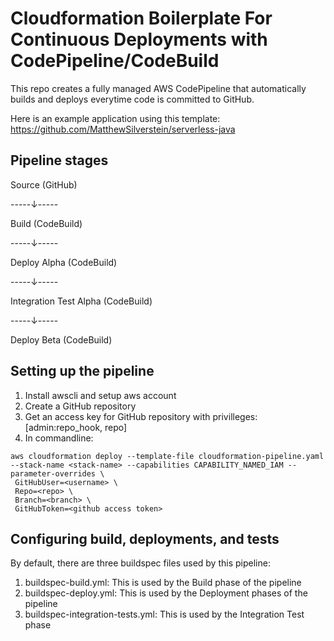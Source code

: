 # Cloudformation Boilerplate For Continuous Deployments with CodePipeline/CodeBuild

This repo creates a fully managed AWS CodePipeline that automatically builds and deploys everytime code is committed to GitHub.

Here is an example application using this template: https://github.com/MatthewSilverstein/serverless-java

## Pipeline stages
Source (GitHub)

-----↓-----

Build (CodeBuild)

-----↓-----

Deploy Alpha (CodeBuild)

-----↓-----

Integration Test Alpha (CodeBuild)

-----↓-----

Deploy Beta (CodeBuild)

## Setting up the pipeline
1) Install awscli and setup aws account
1) Create a GitHub repository
1) Get an access key for GitHub repository with privilleges: [admin:repo_hook, repo]
1) In commandline:

```
aws cloudformation deploy --template-file cloudformation-pipeline.yaml --stack-name <stack-name> --capabilities CAPABILITY_NAMED_IAM --parameter-overrides \
 GitHubUser=<username> \
 Repo=<repo> \
 Branch=<branch> \
 GitHubToken=<github access token>
```

## Configuring build, deployments, and tests
By default, there are three buildspec files used by this pipeline:
1) buildspec-build.yml: This is used by the Build phase of the pipeline
2) buildspec-deploy.yml: This is used by the Deployment phases of the pipeline
3) buildspec-integration-tests.yml: This is used by the Integration Test phase
